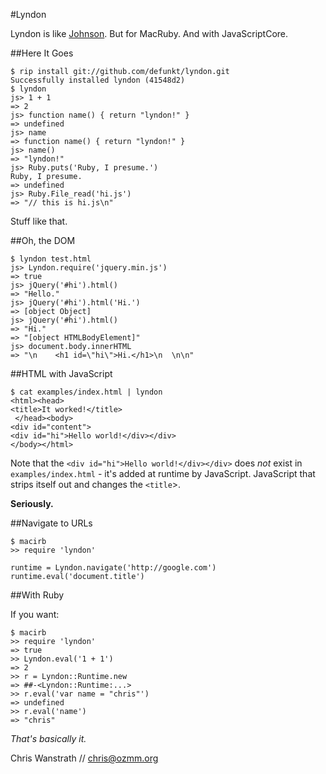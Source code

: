 #Lyndon

Lyndon is like [Johnson](http://github.com/jbarnette/johnson). But for MacRuby. And with JavaScriptCore.

##Here It Goes

    $ rip install git://github.com/defunkt/lyndon.git
    Successfully installed lyndon (41548d2)
    $ lyndon
    js> 1 + 1
    => 2
    js> function name() { return "lyndon!" }
    => undefined
    js> name
    => function name() { return "lyndon!" }
    js> name()
    => "lyndon!"
    js> Ruby.puts('Ruby, I presume.')
    Ruby, I presume.
    => undefined
    js> Ruby.File_read('hi.js')
    => "// this is hi.js\n"

Stuff like that.

##Oh, the DOM

    $ lyndon test.html 
    js> Lyndon.require('jquery.min.js')
    => true
    js> jQuery('#hi').html()
    => "Hello."
    js> jQuery('#hi').html('Hi.')
    => [object Object]
    js> jQuery('#hi').html()
    => "Hi."
    => "[object HTMLBodyElement]"
    js> document.body.innerHTML
    => "\n    <h1 id=\"hi\">Hi.</h1>\n  \n\n"

##HTML with JavaScript

    $ cat examples/index.html | lyndon
    <html><head>
    <title>It worked!</title>
     </head><body>
    <div id="content">
    <div id="hi">Hello world!</div></div>
    </body></html>
    
Note that the `<div id="hi">Hello world!</div></div>` does _not_ exist
in `examples/index.html` - it's added at runtime by
JavaScript. JavaScript that strips itself out and changes the
`<title`>. 

__Seriously.__

##Navigate to URLs

    $ macirb
    >> require 'lyndon'
    
    runtime = Lyndon.navigate('http://google.com')
    runtime.eval('document.title')

##With Ruby

If you want:

    $ macirb
    >> require 'lyndon'
    => true
    >> Lyndon.eval('1 + 1')
    => 2
    >> r = Lyndon::Runtime.new
    => ##-<Lyndon::Runtime:...>
    >> r.eval('var name = "chris"')
    => undefined
    >> r.eval('name')
    => "chris"
    
*That's basically it.*

Chris Wanstrath // chris@ozmm.org